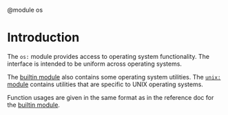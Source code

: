 <!-- toc -->

@module os

# Introduction

The `os:` module provides access to operating system functionality. The
interface is intended to be uniform across operating systems.

The [builtin module](builtin.html) also contains some operating system
utilities. The [`unix:` module](unix.html) contains utilities that are specific
to UNIX operating systems.

Function usages are given in the same format as in the reference doc for the
[builtin module](builtin.html).
